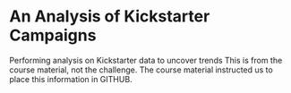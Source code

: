 # An Analysis of Kickstarter Campaigns
Performing analysis on Kickstarter data to uncover trends
This is from the course material, not the challenge.  The course material instructed us to place this information in GITHUB.

